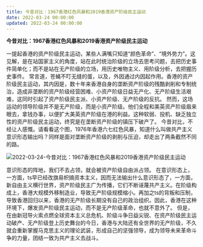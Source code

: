 ```yaml
---
title: 今昔对比：1967香港红色风暴和2019香港资产阶级民主运动
date: 2022-03-24 00:00:00
updated: 2022-03-24 00:00:00
---
```


**今昔对比：1967香港红色风暴和2019香港资产阶级民主运动**

一提起香港的资产阶级民主运动，某些人满嘴只知道“颜色革命”、“境外势力”。这见解，是在站国家主义的角度，站在此时统治阶级的立场去思考问题，去把历史事件简单化；而不是站在无产阶级的立场，用历史唯物主义、用阶级分析，去把握历史事件。
常言道，苍蝇不叮无缝的蛋，以及，外因通过内因起作用。香港的资产阶级民主运动，其内因是，数十年来香港自身的垄断资产阶级的残酷剥削和专制统治，造成非垄断的资产阶级经营困难、小资产阶级日益无产化、无产阶级生活艰难，这同时引起了资产阶级民主派、小资产阶级、无产阶级的反抗。
然而，这场运动的领导阶级并不是无产阶级，而是小资产阶级。他们全程和美英资产阶级眉来眼去，拿钱办事，以便扩大美英资产阶级在港的利益。这种软弱、投机、缺乏独立性的资产阶级民主运动，终究是在垄断资产阶级的镇压下破产了。
今昔对比，不经让人感慨。请看看这个图，1976年香港六七红色风暴，知道什么叫做共产主义意识形态输出吗？同样是面对垄断资产阶级的剥削与压迫，却走出了两条截然不同的路。

![2022-03-24-今昔对比：1967香港红色风暴和2019香港资产阶级民主运动](assets/2022-03-24-今昔对比：1967香港红色风暴和2019香港资产阶级民主运动.jpeg)

意识形态的阵地，我们不去占领，就会被资产阶级自由派占领。
在意识形态上，一方面，ts早已经改旗易帜搞资本主义，因而无法输出什么意识形态了，一方面，新自由主义横行世界，资产阶级民主广为传播，它们不断诬蔑共产主义。在阶级构成上，香港大规模外移制造业，导致无产阶级规模缩小。再加之ts的背叛和压制，导致香港回归以来，香港的无产阶级长期没有自己的政治组织。因此，香港在这种环境下，爆发资产阶级民主运动，而不是无产阶级革命，也就不意外了。
但是，在由新冠导火索点燃全球资本主义总危机、阶级斗争日益尖锐、在资产阶级民主运动破产、无产阶级登上历史舞台的今日，香港与大陆还有全世界的无产阶级，不久就会重新掌握马克思主义的理论武装，形成自己的坚强领导，成为领导未来革命斗争的力量，团结一致为共产主义去战斗。
